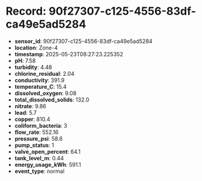 # Record: 90f27307-c125-4556-83df-ca49e5ad5284

- **sensor_id**: 90f27307-c125-4556-83df-ca49e5ad5284
- **location**: Zone-4
- **timestamp**: 2025-05-23T08:27:23.225352
- **pH**: 7.58
- **turbidity**: 4.48
- **chlorine_residual**: 2.04
- **conductivity**: 391.9
- **temperature_C**: 15.4
- **dissolved_oxygen**: 9.08
- **total_dissolved_solids**: 132.0
- **nitrate**: 9.86
- **lead**: 5.7
- **copper**: 810.4
- **coliform_bacteria**: 3
- **flow_rate**: 552.16
- **pressure_psi**: 58.6
- **pump_status**: 1
- **valve_open_percent**: 64.1
- **tank_level_m**: 0.44
- **energy_usage_kWh**: 591.1
- **event_type**: normal
